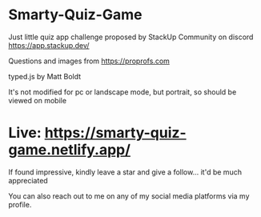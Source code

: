 # Smarty-Quiz-Game

Just little quiz app challenge proposed by StackUp Community on discord
https://app.stackup.dev/

Questions and images from https://proprofs.com

typed.js by Matt Boldt

It's not modified for pc or landscape mode, but portrait, so should be viewed on mobile

# Live: https://smarty-quiz-game.netlify.app/

If found impressive, kindly leave a star and give a follow... it'd be much appreciated

You can also reach out to me on any of my social media platforms via my profile. 
